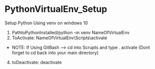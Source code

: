 # PythonVirtualEnv_Setup
Setup Python Using venv on windows 10


1. PathtoPythonInstalled/python -m venv NameOfVirtualEnv
2. ToActivate: NameOfVirtualEnv\Scripts\activate
  - NOTE: If Using GitBash --> cd into Scrupts and type . activate (Dont forget to cd back into your main directory)
4. toDeactivate: deactivate
